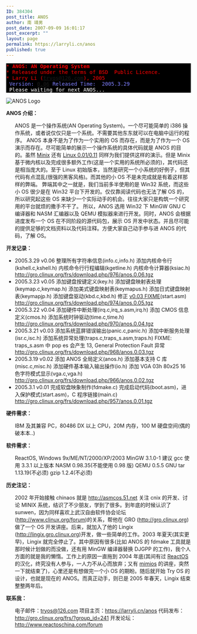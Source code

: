 ```yaml
---
ID: 384304
post_title: ANOS
author: 南 靖男
post_date: 2007-09-09 16:01:17
post_excerpt: ""
layout: page
permalink: https://larryli.cn/anos
published: true
---
```

<pre style="background-color: #000000"><font color="red">* <strong>ANOS: AN Operating System</strong>
* Released under the terms of BSD  Public Licence.
* Larry Li (<a href="mailto:tryos@126.com">tryos@126.com</a>), 2005</font>
<font color="#7f7fff"> Version: <a href="#v0.06">0.06</a> Released Time:  2005.3.29</font>
<font color="#ffffff"> Please waiting for next ANOS...</font></pre>
<img src="https://larryli.cn/wp-content/uploads/50/5051/2007/09/logo.bmp" alt="ANOS Logo" />

<strong>ANOS 介绍：</strong>
<ul>ANOS 是一个操作系统(AN Operating System)。一个尽可能简单的 i386  操作系统，或者说仅仅只是一个系统。不需要其他东东就可以在电脑中运行的程序。
ANOS 本身不是为了作为一个实用的 OS 而存在，而是为了作为一个 OS  演示而存在。尽可能简单的展示一个操作系统的具体代码就是 ANOS 的目的。虽然 <a href="http://www.cs.vu.nl/%7East/minix.html" target="_blank">Minix</a> 还有 <a href="http://www.oldlinux.org/" target="_blank">Linux 0.01/0.11</a> 同样为我们提供这样的演示。但是  Minix 基于微内核以及完成很多额外工作(这是一个实用的系统所必须的)，其代码还是相当庞大的。至于 Linux  初始版本，当然是研究一个小系统的好例子，但其代码有点混乱(很强的黑客风格)。而其他的小 OS  不是未完成就是有着这样那样的弊端。
弊端其中之一就是，我们当前多半使用的是 Win32 系统，而这些小 OS 很少是在 Win32  平台下开发的。仅仅靠阅读代码也无法了解 OS 的，所以研究起这些 OS  来缺少一个实际动手的机会。往往大家只是构筑一个研究用的平台就烦的撒手不干了。
所以，ANOS 选用 Win32 下 MinGW GNU C 编译器和  NASM 汇编器以及 QEMU 模拟器来进行开发。同时，ANOS 会根据进度发布一个 OS 在不同阶段的源代码包，展示 OS  开发中状态。并且尽可能的提供足够的文档资料以及代码注释。方便大家自己动手参与进 ANOS 的代码，了解 OS。</ul>
<strong>开发记录：</strong>
<ul>
	<li><a title="v0.06" name="v0.06"></a>2005.3.29  v0.06
整理所有字符串信息(info.c,info.h)
添加内核命令行(kshell.c,kshell.h)
内核命令行行程编辑(kgetline.h)
内核命令计算器(ksiac.h)
<a href="http://gro.clinux.org/frs/download.php/976/anos.0.06.tgz">http://gro.clinux.org/frs/download.php/976/anos.0.06.tgz</a></li>
	<li><a title="v0.05" name="v0.05"></a>2005.3.23  v0.05
添加键盘按键定义(key.h)
添加键盘映射表处理(keymap.c,keymap.h)
添加美式键盘映射表(keymapus.h)
添加日式键盘映射表(keymapjp.h)
添加键盘驱动(kbd.c,kbd.h)
修正  <a href="#v0.03">v0.03 FIXME</a>(start.asm)
<a href="http://gro.clinux.org/frs/download.php/974/anos.0.05.tgz">http://gro.clinux.org/frs/download.php/974/anos.0.05.tgz</a></li>
	<li><a title="v0.04" name="v0.04"></a>2005.3.22 v0.04
添加硬件中断处理(irq.c,irq_s.asm,irq.h)
添加  CMOS 信息定义(cmos.h)
添加系统时钟驱动(time.c,time.h)
<a href="http://gro.clinux.org/frs/download.php/970/anos.0.04.tgz">http://gro.clinux.org/frs/download.php/970/anos.0.04.tgz</a></li>
	<li><a title="v0.03" name="v0.03"></a>2005.3.21  v0.03
添加系统蓝屏错误输出(panic.c,panic.h)
添加中断服务处理(isr.c,isc.h)
添加系统异常处理(traps.c,traps_s.asm,traps.h)
FIXME:  traps_s.asm 中 pop es 会产生 13, General Protection Fault 异常
<a href="http://gro.clinux.org/frs/download.php/969/anos.0.03.tgz">http://gro.clinux.org/frs/download.php/968/anos.0.03.tgz</a></li>
	<li><a title="v0.02" name="v0.02"></a>2005.3.19 v0.02
添加 ANOS 全局定义(anos.h)
添加基本支持 C  库(misc.c,misc.h)
添加硬件基本输入输出操作(io.h)
添加 VGA 03h 80x25 16  色字符模式显示(vga.c,vga.h)
<a href="http://gro.clinux.org/frs/download.php/966/anos.0.02.tgz">http://gro.clinux.org/frs/download.php/966/anos.0.02.tgz</a></li>
	<li><a title="v0.01" name="v0.01"></a>2005.3.1  v0.01
完成软盘映象制作(fdmake.c)
完成启动代码(boot.asm)，进入保护模式(start.asm)，C  程序链接(main.c)
<a href="http://gro.clinux.org/frs/download.php/957/anos.0.01.tgz">http://gro.clinux.org/frs/download.php/957/anos.0.01.tgz</a></li>
</ul>
<strong>硬件需求：</strong>
<ul>IBM 及其兼容 PC，80486 DX 以上 CPU，20M 内存，100 M 硬盘空间(偶的破本本..)</ul>
<strong>软件需求：</strong>
<ul>ReactOS, Windows 9x/ME/NT/2000/XP/2003
MinGW 3.1.0-1 建议 gcc 使用 3.3.1  以上版本
NASM 0.98.35(不能使用 0.98 版)
QEMU 0.5.5
GNU tar 1.13.19(不必须)
gzip  1.2.4(不必须)</ul>
<strong>历史注记：</strong>
<ul>2002 年开始接触 chinaos 就是 <a href="http://asmcos.51.net/" target="_blank">http://asmcos.51.net</a> 关注 cnix 的开发、讨论 MINIX  系统，结识了不少朋友，学到了很多。到年底的时候认识了 sunwen，因为同样喜欢上武汉自由软件协会论坛(<a href="http://www.clinux.org/forum" target="_blank">http://www.clinux.org/forum</a>)的关系，帮他在 GRO (<a href="http://gro.clinux.org/" target="_blank">http://gro.clinux.org</a>)做了一个 OS  开发讲座。后来，就加入了他的 Lingix (<a href="http://lingix.gro.clinux.org/" target="_blank">http://lingix.gro.clinux.org</a>)开发，做一些简单的工作。2003 年夏天(其实更早)，Lingix  就完全停止了。其中原因有很多(比如 ANOS 的 fdmake 工具就是那时候计划做的而没做，还有用 MinGW 编译器替换 DJGPP  的工作)，我个人方面的就是我的懒惰。工作上的原因一直拖到 2004 年底(其间有过 <a href="http://www.reactos.com/" target="_blank">ReactOS</a> 的汉化，终究没有人参与，一人力不从心而放弃；又有 <a href="http://www.mimios.com/" target="_blank">mimios</a> 的讲座，突然一下就结束了)，心里还是有想做完一个小  OS 的期盼。随后就开始 Try OS 的设计，也就是现在的 ANOS。而真正动手，则已是 2005 年春天，Lingix 结束整整两年后。</ul>
<strong>联系我：</strong>
<ul>电子邮件：<a href="mailto:tryos@126.com" target="_blank">tryos@126.com</a>
项目主页：<a href="https://larryli.cn/anos" target="_blank">https://larryli.cn/anos</a>
代码发布：<a href="http://gro.clinux.org/frs/?group_id=241" target="_blank">http://gro.clinux.org/frs/?group_id=241</a>
开发论坛：<a href="http://www.reactoschina.com/forum/viewforum.php?f=1" target="_blank">http://www.reactoschina.com/forum</a></ul>